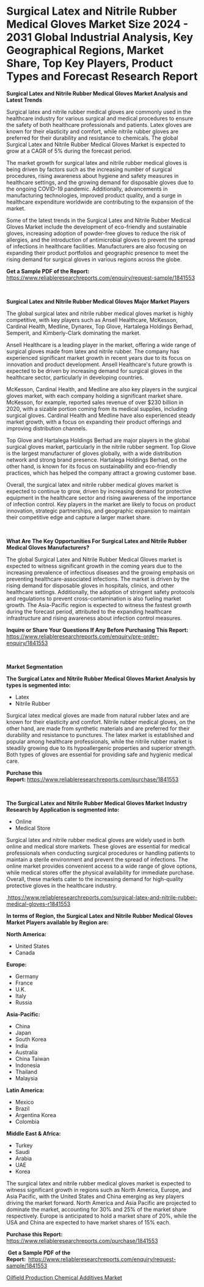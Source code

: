 <p><h1>Surgical Latex and Nitrile Rubber Medical Gloves Market Size 2024 - 2031 Global Industrial Analysis, Key Geographical Regions, Market Share, Top Key Players, Product Types and Forecast Research Report</h1></p><p><strong>Surgical Latex and Nitrile Rubber Medical Gloves Market Analysis and Latest Trends</strong></p>
<p><p>Surgical latex and nitrile rubber medical gloves are commonly used in the healthcare industry for various surgical and medical procedures to ensure the safety of both healthcare professionals and patients. Latex gloves are known for their elasticity and comfort, while nitrile rubber gloves are preferred for their durability and resistance to chemicals. The global Surgical Latex and Nitrile Rubber Medical Gloves Market is expected to grow at a CAGR of 5% during the forecast period.</p><p>The market growth for surgical latex and nitrile rubber medical gloves is being driven by factors such as the increasing number of surgical procedures, rising awareness about hygiene and safety measures in healthcare settings, and the growing demand for disposable gloves due to the ongoing COVID-19 pandemic. Additionally, advancements in manufacturing technologies, improved product quality, and a surge in healthcare expenditure worldwide are contributing to the expansion of the market.</p><p>Some of the latest trends in the Surgical Latex and Nitrile Rubber Medical Gloves Market include the development of eco-friendly and sustainable gloves, increasing adoption of powder-free gloves to reduce the risk of allergies, and the introduction of antimicrobial gloves to prevent the spread of infections in healthcare facilities. Manufacturers are also focusing on expanding their product portfolios and geographic presence to meet the rising demand for surgical gloves in various regions across the globe.</p></p>
<p><strong>Get a Sample PDF of the Report:&nbsp;</strong> <a href="https://www.reliableresearchreports.com/enquiry/request-sample/1841553">https://www.reliableresearchreports.com/enquiry/request-sample/1841553</a></p>
<p>&nbsp;</p>
<p><strong>Surgical Latex and Nitrile Rubber Medical Gloves Major Market Players</strong></p>
<p><p>The global surgical latex and nitrile rubber medical gloves market is highly competitive, with key players such as Ansell Healthcare, McKesson, Cardinal Health, Medline, Dynarex, Top Glove, Hartalega Holdings Berhad, Semperit, and Kimberly-Clark dominating the market.</p><p>Ansell Healthcare is a leading player in the market, offering a wide range of surgical gloves made from latex and nitrile rubber. The company has experienced significant market growth in recent years due to its focus on innovation and product development. Ansell Healthcare's future growth is expected to be driven by increasing demand for surgical gloves in the healthcare sector, particularly in developing countries.</p><p>McKesson, Cardinal Health, and Medline are also key players in the surgical gloves market, with each company holding a significant market share. McKesson, for example, reported sales revenue of over $230 billion in 2020, with a sizable portion coming from its medical supplies, including surgical gloves. Cardinal Health and Medline have also experienced steady market growth, with a focus on expanding their product offerings and improving distribution channels.</p><p>Top Glove and Hartalega Holdings Berhad are major players in the global surgical gloves market, particularly in the nitrile rubber segment. Top Glove is the largest manufacturer of gloves globally, with a wide distribution network and strong brand presence. Hartalega Holdings Berhad, on the other hand, is known for its focus on sustainability and eco-friendly practices, which has helped the company attract a growing customer base.</p><p>Overall, the surgical latex and nitrile rubber medical gloves market is expected to continue to grow, driven by increasing demand for protective equipment in the healthcare sector and rising awareness of the importance of infection control. Key players in the market are likely to focus on product innovation, strategic partnerships, and geographic expansion to maintain their competitive edge and capture a larger market share.</p></p>
<p>&nbsp;</p>
<p><strong>What Are The Key Opportunities For Surgical Latex and Nitrile Rubber Medical Gloves Manufacturers?</strong></p>
<p><p>The global Surgical Latex and Nitrile Rubber Medical Gloves market is expected to witness significant growth in the coming years due to the increasing prevalence of infectious diseases and the growing emphasis on preventing healthcare-associated infections. The market is driven by the rising demand for disposable gloves in hospitals, clinics, and other healthcare settings. Additionally, the adoption of stringent safety protocols and regulations to prevent cross-contamination is also fueling market growth. The Asia-Pacific region is expected to witness the fastest growth during the forecast period, attributed to the expanding healthcare infrastructure and rising awareness about infection control measures.</p></p>
<p><strong>Inquire or Share Your Questions If Any Before Purchasing This Report:</strong> <a href="https://www.reliableresearchreports.com/enquiry/pre-order-enquiry/1841553">https://www.reliableresearchreports.com/enquiry/pre-order-enquiry/1841553</a></p>
<p>&nbsp;</p>
<p><strong>Market Segmentation</strong></p>
<p><strong>The Surgical Latex and Nitrile Rubber Medical Gloves Market Analysis by types is segmented into:</strong></p>
<p><ul><li>Latex</li><li>Nitrile Rubber</li></ul></p>
<p><p>Surgical latex medical gloves are made from natural rubber latex and are known for their elasticity and comfort. Nitrile rubber medical gloves, on the other hand, are made from synthetic materials and are preferred for their durability and resistance to punctures. The latex market is established and popular among healthcare professionals, while the nitrile rubber market is steadily growing due to its hypoallergenic properties and superior strength. Both types of gloves are essential for providing safe and hygienic medical care.</p></p>
<p><strong>Purchase this Report:&nbsp;</strong><a href="https://www.reliableresearchreports.com/purchase/1841553">https://www.reliableresearchreports.com/purchase/1841553</a></p>
<p>&nbsp;</p>
<p><strong>The Surgical Latex and Nitrile Rubber Medical Gloves Market Industry Research by Application is segmented into:</strong></p>
<p><ul><li>Online</li><li>Medical Store</li></ul></p>
<p><p>Surgical latex and nitrile rubber medical gloves are widely used in both online and medical store markets. These gloves are essential for medical professionals when conducting surgical procedures or handling patients to maintain a sterile environment and prevent the spread of infections. The online market provides convenient access to a wide range of glove options, while medical stores offer the physical availability for immediate purchase. Overall, these markets cater to the increasing demand for high-quality protective gloves in the healthcare industry.</p></p>
<p><a href="https://www.reliableresearchreports.com/surgical-latex-and-nitrile-rubber-medical-gloves-r1841553">&nbsp;https://www.reliableresearchreports.com/surgical-latex-and-nitrile-rubber-medical-gloves-r1841553</a></p>
<p><strong>In terms of Region, the Surgical Latex and Nitrile Rubber Medical Gloves Market Players available by Region are:</strong></p>
<p>
    <p> <strong> North America: </strong>
        <ul>
            <li>United States</li>
            <li>Canada</li>
        </ul>
        </p> 
    <p> <strong> Europe: </strong>
        <ul>
            <li>Germany</li>
            <li>France</li>
            <li>U.K.</li>
            <li>Italy</li>
            <li>Russia</li>
        </ul>
        </p> 
    <p> <strong> Asia-Pacific: </strong>
        <ul>
            <li>China</li>
            <li>Japan</li>
            <li>South Korea</li>
            <li>India</li>
            <li>Australia</li>
            <li>China Taiwan</li>
            <li>Indonesia</li>
            <li>Thailand</li>
            <li>Malaysia</li>
        </ul>
        </p> 
    <p> <strong> Latin America: </strong>
        <ul>
            <li>Mexico</li>
            <li>Brazil</li>
            <li>Argentina Korea</li>
            <li>Colombia</li>
        </ul>
        </p> 
    <p> <strong> Middle East & Africa: </strong>
        <ul>
            <li>Turkey</li>
            <li>Saudi</li>
            <li>Arabia</li>
            <li>UAE</li>
            <li>Korea</li>
        </ul>
    </p>
    </p>
<p><p>The surgical latex and nitrile rubber medical gloves market is expected to witness significant growth in regions such as North America, Europe, and Asia Pacific, with the United States and China emerging as key players driving the market forward. North America and Asia Pacific are projected to dominate the market, accounting for 30% and 25% of the market share respectively. Europe is anticipated to hold a market share of 20%, while the USA and China are expected to have market shares of 15% each.</p></p>
<p><strong>Purchase this Report: </strong><a href="https://www.reliableresearchreports.com/purchase/1841553">https://www.reliableresearchreports.com/purchase/1841553</a></p>
<p>&nbsp;<strong>Get a Sample PDF of the Report:&nbsp;&nbsp;</strong><a href="https://www.reliableresearchreports.com/enquiry/request-sample/1841553">https://www.reliableresearchreports.com/enquiry/request-sample/1841553</a></p>
<p><strong></strong></p>
<p><p><a href="https://changeable-paste-463.notion.site/Oilfield-Production-Chemical-Additives-Market-Size-Reveals-the-Best-Marketing-Channels-In-Global-Ind-111dec86d81b4216b780052985c3443f">Oilfield Production Chemical Additives Market</a></p></p>